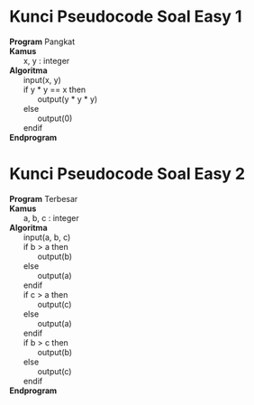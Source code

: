 # Kunci Pseudocode Soal Easy 1

**Program** Pangkat  
**Kamus**  
&emsp;&ensp; x, y : integer  
**Algoritma**  
&emsp;&ensp; input(x, y)  
&emsp;&ensp; if y \* y == x then  
&emsp;&ensp; &emsp;&ensp; output(y \* y \* y)  
&emsp;&ensp; else  
&emsp;&ensp; &emsp;&ensp; output(0)  
&emsp;&ensp; endif  
**Endprogram**



# Kunci Pseudocode Soal Easy 2

**Program** Terbesar  
**Kamus**  
&emsp;&ensp; a, b, c : integer  
**Algoritma**  
&emsp;&ensp; input(a, b, c)  
&emsp;&ensp; if b > a then  
&emsp;&ensp; &emsp;&ensp; output(b)  
&emsp;&ensp; else  
&emsp;&ensp; &emsp;&ensp; output(a)  
&emsp;&ensp; endif  
&emsp;&ensp; if c > a then  
&emsp;&ensp; &emsp;&ensp; output(c)  
&emsp;&ensp; else  
&emsp;&ensp; &emsp;&ensp; output(a)  
&emsp;&ensp; endif  
&emsp;&ensp; if b > c then  
&emsp;&ensp; &emsp;&ensp; output(b)  
&emsp;&ensp; else  
&emsp;&ensp; &emsp;&ensp; output(c)  
&emsp;&ensp; endif  
**Endprogram**
